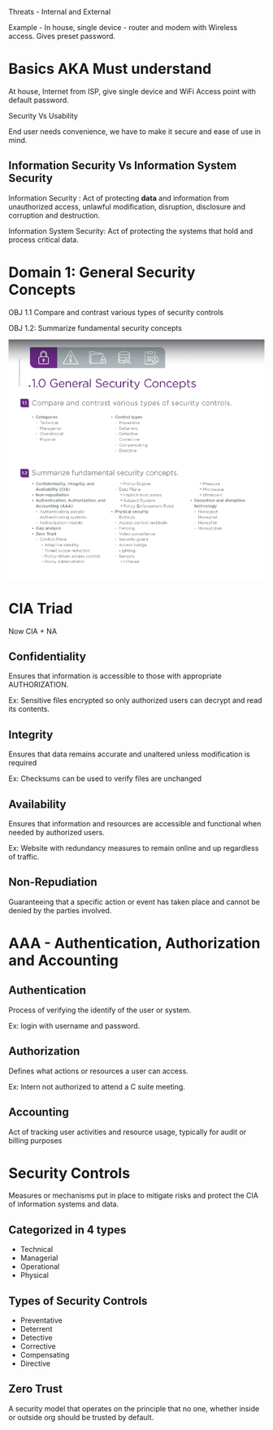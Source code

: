
Threats - Internal and External

Example -  In house, single device - router and modem with Wireless access. Gives preset password.

# Basics AKA Must understand

At house, Internet from ISP, give single device and WiFi Access point with default password.

Security Vs Usability

End user needs convenience, we have to make it secure and ease of use in mind.

## Information Security Vs Information System Security

Information Security : Act of protecting **data** and information from unauthorized access, unlawful modification, disruption, disclosure and corruption and destruction.

Information System Security: Act of protecting the systems that hold and process critical data.

# Domain 1: General Security Concepts

OBJ 1.1 Compare and contrast various types of security controls

OBJ 1.2: Summarize fundamental security concepts

![](../Pasted%20image%2020240730222033.png)

# CIA Triad

Now CIA + NA

## Confidentiality

Ensures that information is accessible to those with appropriate AUTHORIZATION.

Ex: Sensitive files encrypted so only authorized users can decrypt and read its contents.

## Integrity

Ensures that data remains accurate and unaltered unless modification is required

Ex: Checksums can be used to verify files are unchanged

## Availability

Ensures that information and resources are accessible and functional when needed by authorized users.

Ex: Website with redundancy measures to remain online and up regardless of traffic.

## Non-Repudiation

Guaranteeing that a specific action or event has taken place and cannot be denied by the parties involved.

# AAA - Authentication, Authorization and Accounting

## Authentication

Process of verifying the identify of the user or system.

Ex: login with username and password.

## Authorization

Defines what actions or resources a user can access.

Ex: Intern not authorized to attend a C suite meeting.

## Accounting

Act of tracking user activities and resource usage, typically for audit or billing purposes

# Security Controls

Measures or mechanisms put in place to mitigate risks and protect the CIA of information systems and data.

## Categorized in 4 types
- Technical
- Managerial
- Operational
- Physical

## Types of Security Controls
- Preventative
- Deterrent
- Detective
- Corrective
- Compensating
- Directive
## Zero Trust

A security model that operates on the principle that no one, whether inside or outside org should be trusted by default.